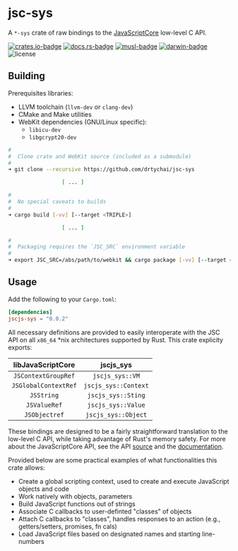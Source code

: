 # jsc-sys
A `*-sys` crate of raw bindings to the [JavaScriptCore][1] low-level C API.

[![crates.io-badge]][crates.io] [![docs.rs-badge]][docs.rs]
[![musl-badge]][musl-build] [![darwin-badge]][darwin-build]
![license]

[crates.io]: https://crates.io/crates/jscjs-sys
[crates.io-badge]:  https://img.shields.io/crates/v/jscjs-sys.svg

[docs.rs]: https://docs.rs/jscjs-js
[docs.rs-badge]: https://docs.rs/jscjs-js/badge.svg

[gnu-build]: https://github.com/drtychai/jsc-sys/actions?query=workflow:gnu
[gnu-badge]: https://github.com/drtychai/jsc-sys/workflows/gnu/badge.svg

[musl-build]: https://github.com/drtychai/jsc-sys/actions?query=workflow:musl
[musl-badge]: https://github.com/drtychai/jsc-sys/workflows/musl/badge.svg

[darwin-build]: https://github.com/drtychai/jsc-sys/actions?query=workflow:darwin
[darwin-badge]: https://github.com/drtychai/jsc-sys/workflows/darwin/badge.svg

[license]: https://img.shields.io/crates/l/jscjs-sys.svg

## Building
Prerequisites libraries:
- LLVM toolchain (`llvm-dev` or `clang-dev`)
- CMake and Make utilities
- WebKit dependencies (GNU/Linux specific):
  - `libicu-dev`
  - `libgcrypt20-dev`


```sh
#
#  Clone crate and WebKit source (included as a submodule)
#
➜ git clone --recursive https://github.com/drtychai/jsc-sys

                 [ ... ]

#
#  No special caveats to builds
#
➜ cargo build [-vv] [--target <TRIPLE>]

                 [ ... ]

#
#  Packaging requires the `JSC_SRC` environment variable
#
➜ export JSC_SRC=/abs/path/to/webkit && cargo package [-vv] [--target <TRIPLE>]
```


## Usage
Add the following to your `Cargo.toml`:

```toml
[dependencies]
jscjs-sys = "0.0.2"
```

All necessary definitions are provided to easily interoperate with the JSC API on all `x86_64` *nix
architectures supported by Rust. This crate explicity exports:

|   libJavaScriptCore     |      jscjs_sys         |
|:-----------------------:|:----------------------:|
|  `JSContextGroupRef`    |  `jscjs_sys::VM`       |
|  `JSGlobalContextRef`   |  `jscjs_sys::Context`  |
|  `JSString`             |  `jscjs_sys::Sting`    |
|  `JSValueRef`           |  `jscjs_sys::Value`    |
|  `JSObjectref`          |  `jscjs_sys::Object`   |


These bindings are designed to be a fairly straightforward translation to the low-level C API,
while taking advantage of Rust's memory safety. For more about the JavaScriptCore API, see the
API [source][2] and the [documentation][3].

Provided below are some practical examples of what functionalities this crate allows:
  - Create a global scripting context, used to create and execute JavaScript objects and code
  - Work natively with objects, parameters
  - Build JavaScript functions out of strings
  - Associate C callbacks to user-definted "classes" of objects
  - Attach C callbacks to "classes", handles responses to an action (e.g., getters/setters, promises, fn cals)
  - Load JavaScript files based on designated names and starting line-numbers

[1]: https://trac.webkit.org/wiki/JavaScriptCore
[2]: https://github.com/WebKit/webkit/tree/master/Source/JavaScriptCore/API
[3]: https://developer.apple.com/documentation/javascriptcore
